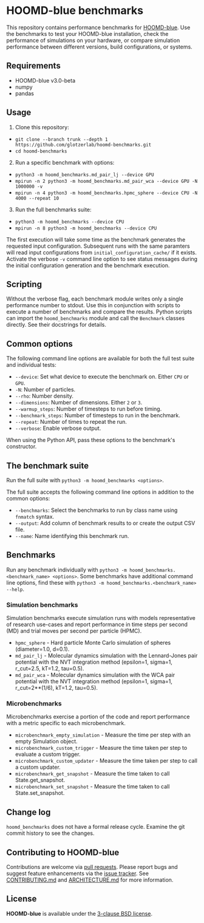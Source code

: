 # HOOMD-blue benchmarks

This repository contains performance benchmarks for [HOOMD-blue][hoomd]. Use the benchmarks to test
your HOOMD-blue installation, check the performance of simulations on your hardware, or compare
simulation performance between different versions, build configurations, or systems.

## Requirements

* HOOMD-blue v3.0-beta
* numpy
* pandas

## Usage

1. Clone this repository:
  * `git clone --branch trunk --depth 1 https://github.com/glotzerlab/hoomd-benchmarks.git`
  * `cd hoomd-benchmarks`
2. Run a specific benchmark with options:
  * `python3 -m hoomd_benchmarks.md_pair_lj --device GPU`
  * `mpirun -n 2 python3 -m hoomd_benchmarks.md_pair_wca --device GPU -N 1000000 -v`
  * `mpirun -n 4 python3 -m hoomd_benchmarks.hpmc_sphere --device CPU -N 4000 --repeat 10`
3. Run the full benchmarks suite:
  * `python3 -m hoomd_benchmarks --device CPU`
  * `mpirun -n 8 python3 -m hoomd_benchmarks --device CPU`

The first execution will take some time as the benchmark generates the requested input
configuration. Subsequent runs with the same paramters will read input configurations from
`initial_configuration_cache/` if it exists. Activate the verbose `-v` command line option to see
status messages during the initial configuration generation and the benchmark execution.

## Scripting

Without the verbose flag, each benchmark module writes only a single performance number to stdout.
Use this in conjunction with scripts to execute a number of benchmarks and compare the results.
Python scripts can import the `hoomd_benchmarks` module and call the `Benchmark` classes directly.
See their docstrings for details.

## Common options

The following command line options are available for both the full test suite and individual
tests:

* `--device`: Set what device to execute the benchmark on. Either `CPU` or `GPU`.
* `-N`: Number of particles.
* `--rho`: Number density.
* `--dimensions`: Number of dimensions. Either `2` or `3`.
* `--warmup_steps`: Number of timesteps to run before timing.
* `--benchmark_steps`: Number of timesteps to run in the benchmark.
* `--repeat`: Number of times to repeat the run.
* `--verbose`: Enable verbose output.

When using the Python API, pass these options to the benchmark's constructor.

## The benchmark suite

Run the full suite with `python3 -m hoomd_benchmarks <options>`.

The full suite accepts the following command line options in addition to the common options:

* `--benchmarks`: Select the benchmarks to run by class name using `fnmatch` syntax.
* `--output`: Add column of benchmark results to or create the output CSV file.
* `--name`: Name identifying this benchmark run.

## Benchmarks

Run any benchmark individually with `python3 -m hoomd_benchmarks.<benchmark_name> <options>`.
Some benchmarks have additional command line options, find these with
`python3 -m hoomd_benchmarks.<benchmark_name> --help`.

### Simulation benchmarks

Simulation benchmarks execute simulation runs with models representative of research use-cases and
report performance in time steps per second (MD) and trial moves per second per particle (HPMC).

* `hpmc_sphere` - Hard particle Monte Carlo simulation of spheres (diameter=1.0, d=0.1).
* `md_pair_lj` - Molecular dynamics simulation with the Lennard-Jones pair potential with the NVT
  integration method (epsilon=1, sigma=1, r_cut=2.5, kT=1.2, tau=0.5).
* `md_pair_wca` - Molecular dynamics simulation with the WCA pair potential with the NVT
  integration method (epsilon=1, sigma=1, r_cut=2**(1/6), kT=1.2, tau=0.5).

### Microbenchmarks

Microbenchmarks exercise a portion of the code and report performance with a metric specific to each
microbenchmark.

* `microbenchmark_empty_simulation` - Measure the time per step with an empty Simulation object.
* `microbenchmark_custom_trigger` - Measure the time taken per step to evaluate a custom trigger.
* `microbenchmark_custom_updater` - Measure the time taken per step to call a custom updater.
* `microbenchmark_get_snapshot` - Measure the time taken to call State.get_snapshot.
* `microbenchmark_set_snapshot` - Measure the time taken to call State.set_snapshot.

## Change log

`hoomd_benchmarks` does not have a formal release cycle. Examine the git commit history to see the
changes.

## Contributing to HOOMD-blue

Contributions are welcome via [pull requests][pulls]. Please report bugs and suggest feature
enhancements via the [issue tracker][issues]. See [CONTRIBUTING.md](CONTRIBUTING.md) and
[ARCHITECTURE.md](ARCHITECTURE.md) for more information.

## License

**HOOMD-blue** is available under the [3-clause BSD license](LICENSE).

[pulls]: https://github.com/glotzerlab/hoomd-benchmarks/pulls
[issues]: https://github.com/glotzerlab/hoomd-benchmarks/issues
[hoomd]: http://glotzerlab.engin.umich.edu/hoomd-blue/
